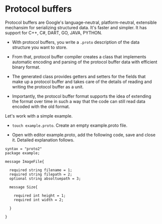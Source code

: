 <!-- ---
layout: default
--- -->
# Protocol buffers

>
Protocol buffers are Google's language-neutral, platform-neutral, extensible mechansim for serializing structured data. It's faster and simpler. It has support for
C++, C#, DART, GO, JAVA, PYTHON.

- With protocol buffers, you write a ```.proto``` description of the data structure you want to store.

- From that, protocol buffer compiler creates a class that implements automatic encoding and parsing of the protocol buffer data with efficient binary format.

- The generated class provides getters and setters for the fields that make up a protocol buffer and takes care of the details of reading and writing the protocol buffer as a unit.

- Importantly, the protocol buffer format supports the idea of extending the format over time in such a way that the code can still read data encoded with the old format.

Let's work with a simple example.
- ```touch example.proto```. Create an empty example.proto file.

- Open with editor example.proto, add the following code, save and close it. Detailed explanation follows.

```proto2
syntax = "proto2"
package example;

message ImageFile{

  required string filename = 1;
  required string filepath = 2;
  optional string absoltuepath = 3;

  message Size{

    required int height = 1;
    required int width = 2;

  }

}
```
